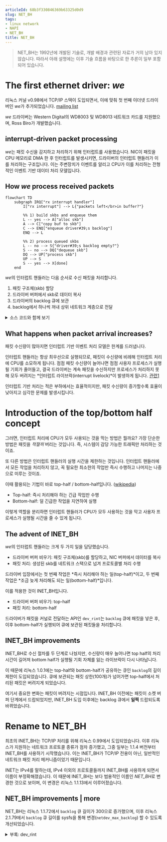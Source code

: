 ```yaml
---
articleId: 68b3f330846369b63325d0d9
slug: NET_BH
tags:
- linux network
- NAPI
- NET_BH
title: NET_BH
---
```

> NET_BH는 1992년에 개발된 기술로, 개발 배경과 관련된 자료가 거의 남아 있지 않습니다. 따라서 아래 설명에는 이후 기술 흐름을 바탕으로 한 추론이 일부 포함되어 있습니다.

# The first ethernet driver: *we*

리눅스 커널 v0.98에서 TCP/IP 스택이 도입되면서, 이에 맞춰 첫 번째 이더넷 드라이버인 *we*가 추가되었습니다. [mailing list](https://kernel.googlesource.com/pub/scm/linux/kernel/git/nico/archive/+/refs/tags/v0.98)

*we* 드라이버는 Western Digital의 WD8003 및 WD8013 네트워크 카드를 지원했으며, Ross Biro가 개발했습니다.

## interrupt-driven packet processing

*we*는 패킷 수신을 감지하고 처리하기 위해 인터럽트를 사용했습니다. NIC이 패킷을 CPU 메모리로 DMA 한 후 인터럽트를 발생시키면, 드라이버의 인터럽트 핸들러가 이를 처리하는 구조입니다. 이는 주변장치가 이벤트를 알리고 CPU가 이를 처리하는 전형적인 이벤트 기반 데이터 처리 모델입니다.

## How *we* process received packets

```mermaid
flowchart TD
    subgraph IRQ["rx interrupt handler"]
        I["rx interrupt"] --> L{"packets left</br>in buffer?"}

        %% 1) build skbs and enqueue them
        L -- yes --> A["alloc skb"]
        A --> C["copy buf to skb"]
        C --> ENQ["enqueue driver#39;s backlog"]
        ENQ --> L

        %% 2) process queued skbs
        L -- no --> S{"driver#39;s backlog empty?"}
        S -- no --> DQ["dequeue skb"]
        DQ --> UP["process skb"]
        UP --> S
        S -- yes --> X[done]
    end
```

*we*의 인터럽트 핸들러는 다음 순서로 수신 패킷을 처리합니다.
1. 패킷 구조체(skb) 할당
2. 드라이버 버퍼에서 skb로 데이터 복사
3. 드라이버의 backlog 큐에 보관
4. backlog에서 하나씩 꺼내 상위 네트워크 계층으로 전달

<details>
<summary>소스 코드와 함께 보기</summary>

*we*의 패킷 처리 함수 [`wd_rcv`](https://elixir.bootlin.com/linux/0.98/source/net/tcp/we.c#L303)를 간략화하면 다음과 같습니다.

```c
void wd_rcv(struct device *dev)
{
    struct wd_ring *ring;
    int last_used = wd_get_last_used(dev);
    int last_recv = wd_get_last_recv(dev);
    int pkt_idx = wrap_around(last_used + 1);
    int done = 0;

    while(!done) {
        if (pkt_idx != last_recv) {
            ring = wd_get_buffer(dev, pkt_idx);

            // Build an skb and queue it to dev->backlog
            dev_rint(ring->ptr, ring->len, dev);

            pkt_idx = wrap_around(pkt_idx + 1);
            wd_update_last_used(dev);
        }
        else {
            // Process all queued skbs
            done = dev_rint(NULL, 0, dev);
        }
    }
}
```
</details>

## What happens when packet arrival increases?

패킷 수신량이 많아지면 인터럽트 기반 이벤트 처리 모델은 한계를 드러냅니다.

인터럽트 핸들러는 항상 최우선으로 실행되므로, 패킷이 수신량에 비례해 인터럽트 처리에 CPU를 소모하게 됩니다. 점점 패킷 수신량이 늘어나면 점점 사용자 프로세스가 실행될 기회가 줄어들고, 결국 드라이버는 계속 패킷을 수신하지만 프로세스가 처리하지 못해 모두 버려지는 *인터럽트 라이브락(interrupt livelock)*이 발생하게 됩니다.
[관련1](https://web.stanford.edu/class/cs240/readings/livelock.pdf)

인터럽트 기반 처리는 적은 부하에서는 효율적이지만, 패킷 수신량이 증가할수록 효율이 낮아지고 심각한 문제를 발생시킵니다.


# Introduction of the top/bottom half concept

그러면, 인터럽트 처리에 CPU가 모두 사용되는 것을 막는 방법은 뭘까요? 가장 단순한 방법은 패킷을 *적절히* 버리는 것입니다. 즉, 시스템이 감당 가능한 트래픽만 처리하는 것이죠.

또 다른 방법은 인터럽트 핸들러의 실행 시간을 제한하는 것입니다. 인터럽트 핸들러에서 모든 작업을 처리하지 않고, 꼭 필요한 최소한의 작업만 즉시 수행하고 나머지는 나중으로 미루는 것이죠.

이때 활용되는 기법이 바로 top-half / bottom-half입니다. ([wikipedia](https://en.wikipedia.org/wiki/Interrupt_handler#Divided_handlers_in_modern_operating_systems))
- Top-half: 즉시 처리해야 하는 긴급 작업만 수행
- Bottom-half: 덜 긴급한 작업을 지연하여 실행

이렇게 역할을 분리하면 인터럽트 핸들러가 CPU가 모두 사용하는 것을 막고 사용자 프로세스가 실행될 시간을 줄 수 있게 됩니다.

## The advent of INET_BH

*we*의 인터럽트 핸들러는 크게 두 가지 일을 담당했습니다.
- 드라이버 버퍼 비우기: 패킷 구조체(skb)를 할당하고, NIC 버퍼에서 데이터를 복사
- 패킷 처리: 생성된 skb를 네트워크 스택으로 넘겨 프로토콜별 처리 수행

드라이버 입장에서는 첫 번째 작업은 *즉시 처리해야 하는 일(top-half)*이고, 두 번째 작업은 *조금 늦게 처리해도 되는 일(bottom-half)*입니다.

이를 적용한 것이 INET_BH입니다.
- 드라이버 버퍼 비우기: top-half
- 패킷 처리: bottom-half

드라이버가 패킷을 커널로 전달하는 API인 `dev_rint`는 `backlog` 큐에 패킷을 넣은 후, 이후 bottom-half가 실행되어 큐에 보관된 패킷들을 처리합니다.

## INET_BH improvements

INET_BH로 수신 절차를 두 단계로 나눴지만, 수신량이 매우 늘어나면 top half의 처리 시간이 길어져 bottom half가 실행될 기회 자체를 잃는 라이브락이 다시 나타납니다.

이 때문에 리눅스 1.0.1에는 top-half와 bottom-half가 공유하는 큐인 `backlog`의 길이 제한이 도입되었습니다. 큐에 보관되는 패킷 상한(100개)가 넘어가면 top-half에서 처리된 패킷은 버려지게 되었습니다.

여기서 중요한 변화는 패킷이 버려지는 시점입니다. INET_BH 이전에는 패킷이 소켓 버퍼 단계에서 드랍되었지만, INET_BH 도입 이후에는 backlog 큐에서 **일찍** 드랍되도록 바뀌었습니다.


# Rename to NET_BH

최초의 INET_BH는 TCP/IP 처리를 위해 리눅스 0.99에서 도입되었습니다. 이후 리눅스가 지원하는 네트워크 프로토콜 종류가 점차 증가했고, 그중 일부는 1.1.4 버전부터 INET_BH를 사용하기 시작했습니다. 이는 INET_BH가 TCP/IP 전용이 아닌, 일반적인 네트워크 패킷 처리 메커니즘이었기 때문입니다.

INET는 IPv4를 말하는데, IPv4 이외의 프로토콜들까지 INET_BH를 사용하게 되면서 이름이 부정확해졌습니다. 이 때문에 INET_BH는 보다 범용적인 이름인 *NET_BH*로 변경한 것으로 보이며, 이 변경은 리눅스 1.1.13에서 이루어졌습니다.

## NET_BH improvements | more

NET_BH는 리눅스 1.1.72에서 `backlog` 큐 길이가 300으로 증가했으며, 이후 리눅스 2.1.79에서 `backlog` 큐 길이를 sysfs을 통해 변경(`netdev_max_backlog`) 할 수 있도록 개선되었습니다.

<details>
<summary>부록: dev_rint</summary>

dev_rint(device receive interrupt로 추정) API는 커널 v1.3.60에서 제거되었습니다.

이 API는 초기 두 가지 역할을 담당했습니다.
- 새로운 skb를 할당하고 수신 데이터를 복사
- 생성된 skb를 backlog 큐에 추가

그러나 커널 v0.99.13부터는 두 작업이 분리되었습니다.
- 첫 번째 작업은 `dev_rint`가 수행
- 두 번째 작업은 새로운 API인 `netif_rx`가 수행

이후 `dev_rint`를 사용하는 드라이버는 점차 줄어들었고, v1.3.6 이후에는 더 이상 어떤 드라이버도 이 API를 사용하지 않았습니다. 이는 버퍼 할당 작업을 커널에서 드라이버로 옮겨, 데이터 복사 과정을 제거함으로써 성능을 개선하기 위함으로 보입니다. `netif_rx`는 현재도 사용되고 있습니다.

</details>
